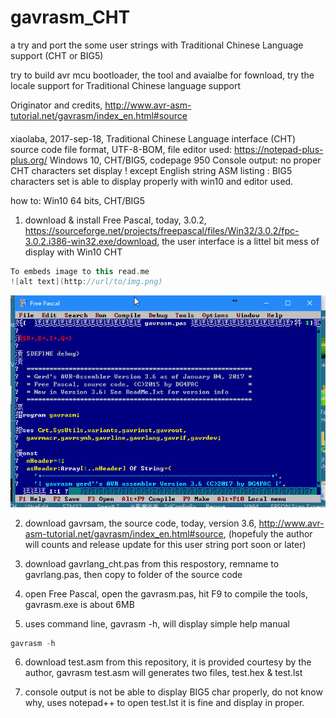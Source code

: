 # gavrasm_CHT
a try and port the some user strings with Traditional Chinese Language support (CHT or BIG5)  

try to build avr mcu bootloader, the tool and avaialbe for fownload, try the locale support for Traditional Chinese language support

Originator and credits,
http://www.avr-asm-tutorial.net/gavrasm/index_en.html#source


####
  xiaolaba, 2017-sep-18, Traditional Chinese Language interface (CHT)
  source code file format, UTF-8-BOM, 
  file editor used: https://notepad-plus-plus.org/
  Windows 10, CHT/BIG5, codepage 950
  Console output: no proper CHT characters set display ! except English string
  ASM listing : BIG5 characters set is able to display properly with win10 and editor used.

  
  
how to:
Win10 64 bits, CHT/BIG5

1) download & install Free Pascal, today, 3.0.2, https://sourceforge.net/projects/freepascal/files/Win32/3.0.2/fpc-3.0.2.i386-win32.exe/download, the user interface is a littel bit mess of display with Win10 CHT
```c++
To embeds image to this read.me
![alt text](http://url/to/img.png)
```
![alt text](https://github.com/xiaolaba/gavrasm_CHT/blob/master/FPC3.0.2_screen.jpg)


2) download gavrsam, the source code, today, version 3.6, http://www.avr-asm-tutorial.net/gavrasm/index_en.html#source, (hopefuly the author will counts and release update for this user string port soon or later)

3) download gavrlang_cht.pas from this respostory, remname to gavrlang.pas, then copy to folder of the source code

4) open Free Pascal, open the gavrasm.pas, hit F9 to compile the tools, gavrasm.exe is about 6MB

5) uses command line, gavrasm -h, will display simple help manual
```c++
gavrasm -h
```



6) download test.asm from this repository, it is provided courtesy by the author, gavrasm test.asm will generates two files, test.hex & test.lst

7) console output is not be able to display BIG5 char properly, do not know why, uses notepad++ to open test.lst it is fine and display in proper.
